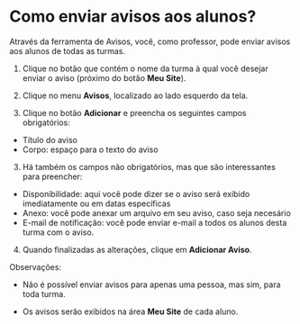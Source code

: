# Como enviar avisos aos alunos?

Através da ferramenta de Avisos, você, como professor, pode enviar avisos aos alunos de todas as turmas. 

1. Clique no botão que contém o nome da turma à qual você desejar enviar o aviso (próximo do botão **Meu Site**).

2. Clique no menu **Avisos**, localizado ao lado esquerdo da tela.

2. Clique no botão **Adicionar** e preencha os seguintes campos obrigatórios:
 * Título do aviso
 * Corpo: espaço para o texto do aviso
  
3. Há também os campos não obrigatórios, mas que são interessantes para preencher:
  * Disponibilidade: aqui você pode dizer se o aviso será exibido imediatamente ou em datas específicas
  * Anexo: você pode anexar um arquivo em seu aviso, caso seja necesário
  * E-mail de notificação: você pode enviar e-mail a todos os alunos desta turma com o aviso.
  
4. Quando finalizadas as alterações, clique em **Adicionar Aviso**.

Observações:

* Não é possível enviar avisos para apenas uma pessoa, mas sim, para toda turma.

* Os avisos serão exibidos na área **Meu Site** de cada aluno.
